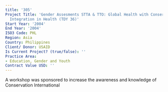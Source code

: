 ```yaml
---
title: '305'
Project Title: 'Gender Assesments STTA & TTO: Global Health with Conservation International--Gender
  Integration in Health (TDY 36)'
Start Year: '2004'
End Year: '2004'
ISO3 Code: PHL
Region: Asia
Country: Philippines
Client/ Donor: USAID
Is Current Project? (true/false): ''
Practice Area:
- Education, Gender and Youth
Contract Value USD: ''
---
```


A workshop was sponsored to increase the awareness and knowledge of Conservation International